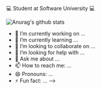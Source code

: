 💻 Student at Software University 💻

![Anurag's github stats](https://github-readme-stats.vercel.app/api?username=AtiVassileva)

- 🔭 I’m currently working on ...
- 🌱 I’m currently learning ...
- 👯 I’m looking to collaborate on ...
- 🤔 I’m looking for help with ...
- 💬 Ask me about ...
- 📫 How to reach me: ...
- 😄 Pronouns: ...
- ⚡ Fun fact: ...
-->
